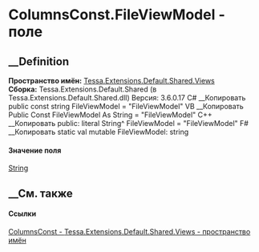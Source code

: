 # ColumnsConst.FileViewModel - поле
##  __Definition
 **Пространство имён:**
[Tessa.Extensions.Default.Shared.Views](N_Tessa_Extensions_Default_Shared_Views.htm)  
 **Сборка:** Tessa.Extensions.Default.Shared (в
Tessa.Extensions.Default.Shared.dll) Версия: 3.6.0.17
C# __Копировать
     public const string FileViewModel = "FileViewModel"
VB __Копировать
     Public Const FileViewModel As String = "FileViewModel"
C++ __Копировать
     public:
    literal String^ FileViewModel = "FileViewModel"
F# __Копировать
     static val mutable FileViewModel: string
#### Значение поля
[String](https://learn.microsoft.com/dotnet/api/system.string)
##  __См. также
#### Ссылки
[ColumnsConst - ](T_Tessa_Extensions_Default_Shared_Views_ColumnsConst.htm)
[Tessa.Extensions.Default.Shared.Views - пространство
имён](N_Tessa_Extensions_Default_Shared_Views.htm)
